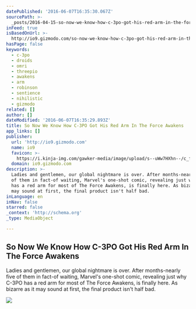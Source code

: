```yaml
---
datePublished: '2016-06-07T16:35:30.067Z'
sourcePath: >-
  _posts/2016-04-15-so-now-we-know-how-c-3po-got-his-red-arm-in-the-force-awaken.md
inFeed: true
isBasedOnUrl: >-
  http://io9.gizmodo.com/so-now-we-know-how-c-3po-got-his-red-arm-in-the-force-a-1770741572
hasPage: false
keywords:
  - c-3po
  - droids
  - omri
  - threepio
  - awakens
  - arm
  - robinson
  - sentience
  - nihilistic
  - gizmodo
related: []
author: []
dateModified: '2016-06-07T16:35:29.893Z'
title: So Now We Know How C-3PO Got His Red Arm In The Force Awakens
app_links: []
publisher:
  url: 'http://io9.gizmodo.com'
  name: io9
  favicon: >-
    https://i.kinja-img.com/gawker-media/image/upload/s--uWw7HXhn--/c_fill,fl_progressive,g_center,h_80,q_80,w_80/eh1hvjxamru5z6aobgwc.png
  domain: io9.gizmodo.com
description: >-
  Ladies and gentlemen, our global nightmare is over. After months-nearly five
  of them in fact-of waiting, Marvel's one-shot comic, revealing just why C-3PO
  has a red arm for most of The Force Awakens, is finally here. As bizarre as it
  may sound at first, the final product isn't half bad.
inLanguage: en
inNav: false
starred: false
_context: 'http://schema.org'
_type: MediaObject

---
```

<article style=""><h1>So Now We Know How C-3PO Got His Red Arm In The Force Awakens</h1><p>Ladies and gentlemen, our global nightmare is over. After months-nearly five of them in fact-of waiting, Marvel's one-shot comic, revealing just why C-3PO has a red arm for most of The Force Awakens, is finally here. As bizarre as it may sound at first, the final product isn't half bad.</p><img src="http://i.kinja-img.com/gawker-media/image/upload/s--DJmwmpv2--/isq2idosyj7gz8dfbfgh.png" /></article>
